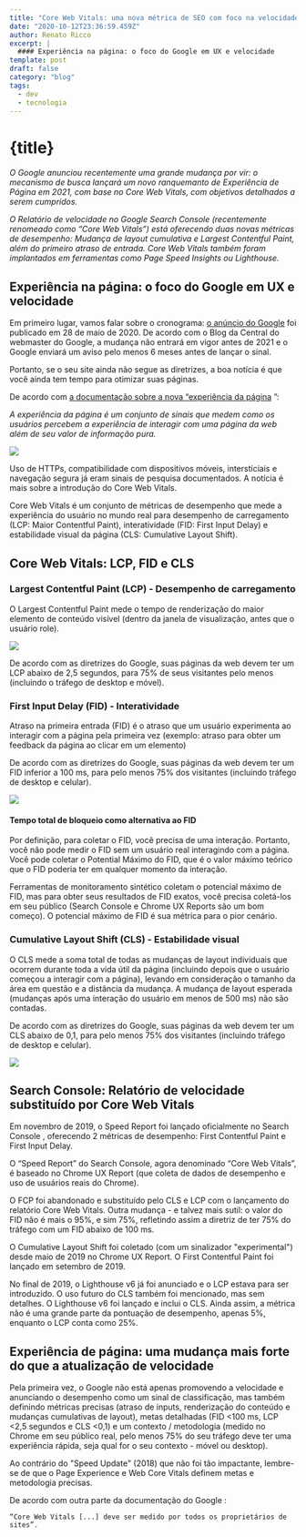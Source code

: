 ```yaml
---
title: "Core Web Vitals: uma nova métrica de SEO com foco na velocidade do site"
date: "2020-10-12T23:36:59.459Z"
author: Renato Ricco
excerpt: |
  #### Experiência na página: o foco do Google em UX e velocidade
template: post
draft: false
category: "blog"
tags:
  - dev
  - tecnologia
---
```


# {title}

_O Google anunciou recentemente uma grande mudança por vir: o mecanismo de busca lançará um novo ranquemanto de Experiência de Página em 2021, com base no Core Web Vitals, com objetivos detalhados a serem cumpridos._

_O Relatório de velocidade no Google Search Console (recentemente renomeado como “Core Web Vitals”) está oferecendo duas novas métricas de desempenho: Mudança de layout cumulativa e Largest Contentful Paint, além do primeiro atraso de entrada. Core Web Vitals também foram implantados em ferramentas como Page Speed Insights ou Lighthouse._


## Experiência na página: o foco do Google em UX e velocidade

Em primeiro lugar, vamos falar sobre o cronograma: [o anúncio do Google](https://webmasters.googleblog.com/2020/05/evaluating-page-experience.html&usg=ALkJrhgxVjL62pkvBqr6HdK0TNPMZmW5wQ) foi publicado em 28 de maio de 2020. De acordo com o Blog da Central do webmaster do Google, a mudança não entrará em vigor antes de 2021 e o Google enviará um aviso pelo menos 6 meses antes de lançar o sinal.

Portanto, se o seu site ainda não segue as diretrizes, a boa notícia é que você ainda tem tempo para otimizar suas páginas.

De acordo com [a documentação sobre a nova “experiência da página](https://developers.google.com/search/docs/guides/page-experience&usg=ALkJrhhf_Y_l3hFc3j0ysNyOqeBzKTg4yg) ”:

_A experiência da página é um conjunto de sinais que medem como os usuários percebem a experiência de interagir com uma página da web além de seu valor de informação pura._

![](https://res.cloudinary.com/performa-web/image/upload/v1602605023/core-web-vitals-page-experience_ya3kri.png)

Uso de HTTPs, compatibilidade com dispositivos móveis, intersticiais e navegação segura já eram sinais de pesquisa documentados. A notícia é mais sobre a introdução do Core Web Vitals.

Core Web Vitals é um conjunto de métricas de desempenho que mede a experiência do usuário no mundo real para desempenho de carregamento (LCP: Maior Contentful Paint), interatividade (FID: First Input Delay) e estabilidade visual da página (CLS: Cumulative Layout Shift).

## Core Web Vitals: LCP, FID e CLS

### Largest Contentful Paint (LCP) - Desempenho de carregamento

O Largest Contentful Paint mede o tempo de renderização do maior elemento de conteúdo visível (dentro da janela de visualização, antes que o usuário role).


![](https://res.cloudinary.com/performa-web/image/upload/v1602605023/lcp-google-guidelines_ysudd4.png)

De acordo com as diretrizes do Google, suas páginas da web devem ter um LCP abaixo de 2,5 segundos, para 75% de seus visitantes pelo menos (incluindo o tráfego de desktop e móvel).


### First Input Delay (FID) - Interatividade

Atraso na primeira entrada (FID) é o atraso que um usuário experimenta ao interagir com a página pela primeira vez (exemplo: atraso para obter um feedback da página ao clicar em um elemento)

De acordo com as diretrizes do Google, suas páginas da web devem ter um FID inferior a 100 ms, para pelo menos 75% dos visitantes (incluindo tráfego de desktop e celular).

![](https://res.cloudinary.com/performa-web/image/upload/v1602605023/fid-google-guidelines_logpsk.png)


#### Tempo total de bloqueio como alternativa ao FID

Por definição, para coletar o FID, você precisa de uma interação. Portanto, você não pode medir o FID sem um usuário real interagindo com a página. Você pode coletar o Potential Máximo do FID, que é o valor máximo teórico que o FID poderia ter em qualquer momento da interação.

Ferramentas de monitoramento sintético coletam o potencial máximo de FID, mas para obter seus resultados de FID exatos, você precisa coletá-los em seu público (Search Console e Chrome UX Reports são um bom começo). O potencial máximo de FID é sua métrica para o pior cenário. 

### Cumulative Layout Shift (CLS) - Estabilidade visual

O CLS mede a soma total de todas as mudanças de layout individuais que ocorrem durante toda a vida útil da página (incluindo depois que o usuário começou a interagir com a página), levando em consideração o tamanho da área em questão e a distância da mudança. A mudança de layout esperada (mudanças após uma interação do usuário em menos de 500 ms) não são contadas.

De acordo com as diretrizes do Google, suas páginas da web devem ter um CLS abaixo de 0,1, para pelo menos 75% dos visitantes (incluindo tráfego de desktop e celular).

![](https://res.cloudinary.com/performa-web/image/upload/v1602605023/cls-google-guidelines_zwus8e.png)

## Search Console: Relatório de velocidade substituído por Core Web Vitals

Em novembro de 2019, o Speed Report foi lançado oficialmente no Search Console , oferecendo 2 métricas de desempenho: First Contentful Paint e First Input Delay.

O “Speed Report” do Search Console, agora denominado “Core Web Vitals”, é baseado no Chrome UX Report (que coleta de dados de desempenho e uso de usuários reais do Chrome).

O FCP foi abandonado e substituído pelo CLS e LCP com o lançamento do relatório Core Web Vitals. Outra mudança - e talvez mais sutil: o valor do FID não é mais o 95%, e sim 75%, refletindo assim a diretriz de ter 75% do tráfego com um FID abaixo de 100 ms.

O Cumulative Layout Shift foi coletado (com um sinalizador "experimental") desde maio de 2019 no Chrome UX Report. O First Contentful Paint foi lançado em setembro de 2019.

No final de 2019, o Lighthouse v6 já foi anunciado e o LCP estava para ser introduzido. O uso futuro do CLS também foi mencionado, mas sem detalhes. O Lighthouse v6 foi lançado e inclui o CLS. Ainda assim, a métrica não é uma grande parte da pontuação de desempenho, apenas 5%, enquanto o LCP conta como 25%.

## Experiência de página: uma mudança mais forte do que a atualização de velocidade

Pela primeira vez, o Google não está apenas promovendo a velocidade e anunciando o desempenho como um sinal de classificação, mas também definindo métricas precisas (atraso de inputs, renderização do conteúdo e mudanças cumulativas de layout), metas detalhadas (FID <100 ms, LCP <2,5 segundos e CLS <0,1) e um contexto / metodologia (medido no Chrome em seu público real, pelo menos 75% do seu tráfego deve ter uma experiência rápida, seja qual for o seu contexto - móvel ou desktop).

Ao contrário do "Speed Update" (2018) que não foi tão impactante, lembre-se de que o Page Experience e Web Core Vitals definem metas e metodologia precisas.

De acordo com outra parte da documentação do Google :

    “Core Web Vitals [...] deve ser medido por todos os proprietários de sites”.
